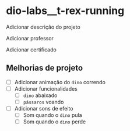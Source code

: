 # dio-labs__t-rex-running

Adicionar descrição do projeto

Adicionar professor

Adicionar certificado

## Melhorias de projeto

- [ ] Adicionar animação do `dino` correndo
- [ ] Adicionar funcionalidades
  - [ ] `dino` abaixado
  - [ ] `pássaros` voando
- [ ] Adicionar sons de efeito
  - [ ] Som quando o `dino` pula
  - [ ] Som quando o `dino` perde